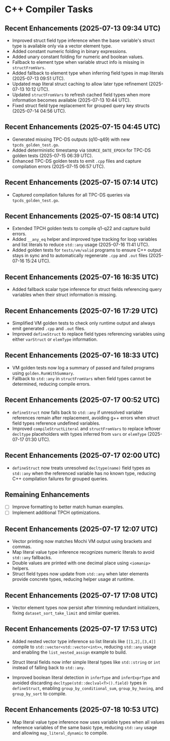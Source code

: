 # C++ Compiler Tasks

## Recent Enhancements (2025-07-13 09:34 UTC)
- Improved struct field type inference when the base variable's struct type is
  available only via a vector element type.
- Added constant numeric folding in binary expressions.
- Added unary constant folding for numeric and boolean values.
- Fallback to element type when variable struct info is missing in
  `structFromVars`.
- Added fallback to element type when inferring field types in map literals
  (2025-07-13 09:51 UTC).
- Updated map literal struct caching to allow later type refinement
  (2025-07-13 10:12 UTC).
- Updated `structFromVars` to refresh cached field types when more
  information becomes available (2025-07-13 10:44 UTC).
- Fixed struct field type replacement for grouped query key structs
  (2025-07-14 04:56 UTC).

## Recent Enhancements (2025-07-15 04:45 UTC)
- Generated missing TPC-DS outputs (q10-q49) with new `tpcds_golden_test.go`.
- Added deterministic timestamp via `SOURCE_DATE_EPOCH` for TPC-DS golden tests (2025-07-15 06:39 UTC).
- Enhanced TPC-DS golden tests to emit `.cpp` files and capture compilation errors (2025-07-15 06:57 UTC).

## Recent Enhancements (2025-07-15 07:14 UTC)
- Captured compilation failures for all TPC-DS queries via `tpcds_golden_test.go`.

## Recent Enhancements (2025-07-15 08:14 UTC)
- Extended TPCH golden tests to compile q1-q22 and capture build errors.
- Added `__any_eq` helper and improved type tracking for loop variables and
  list literals to reduce `std::any` usage (2025-07-16 11:41 UTC).
- Added golden tests for `tests/vm/valid` programs to ensure C++ output stays
  in sync and to automatically regenerate `.cpp` and `.out` files (2025-07-16
  15:24 UTC).

## Recent Enhancements (2025-07-16 16:35 UTC)
- Added fallback scalar type inference for struct fields referencing query
  variables when their struct information is missing.

## Recent Enhancements (2025-07-16 17:29 UTC)
- Simplified VM golden tests to check only runtime output and always emit
  generated `.cpp` and `.out` files.
- Improved `defineStruct` to replace field types referencing variables using
  either `varStruct` or `elemType` information.

## Recent Enhancements (2025-07-16 18:33 UTC)
- VM golden tests now log a summary of passed and failed programs using
  `golden.RunWithSummary`.
- Fallback to `std::any` in `structFromVars` when field types cannot be
  determined, reducing compile errors.

## Recent Enhancements (2025-07-17 00:52 UTC)
- `defineStruct` now falls back to `std::any` if unresolved variable
  references remain after replacement, avoiding g++ errors when struct
  field types reference undefined variables.
- Improved `compileStructLiteral` and `structFromVars` to replace
  leftover `decltype` placeholders with types inferred from `vars` or
  `elemType` (2025-07-17 01:30 UTC).

## Recent Enhancements (2025-07-17 02:00 UTC)
- `defineStruct` now treats unresolved `decltype(name)` field types as
  `std::any` when the referenced variable has no known type, reducing
  C++ compilation failures for grouped queries.

## Remaining Enhancements
- [ ] Improve formatting to better match human examples.
- [ ] Implement additional TPCH optimizations.

## Recent Enhancements (2025-07-17 12:07 UTC)
- Vector printing now matches Mochi VM output using brackets and commas.
- Map literal value type inference recognizes numeric literals to avoid
  `std::any` fallbacks.
- Double values are printed with one decimal place using `<iomanip>` helpers.
- Struct field types now update from `std::any` when later elements provide
  concrete types, reducing helper usage at runtime.

## Recent Enhancements (2025-07-17 17:08 UTC)
- Vector element types now persist after trimming redundant initializers,
  fixing `dataset_sort_take_limit` and similar queries.

## Recent Enhancements (2025-07-17 17:53 UTC)
- Added nested vector type inference so list literals like
  `[[1,2],[3,4]]` compile to `std::vector<std::vector<int>>`,
  reducing `std::any` usage and enabling the `list_nested_assign`
  example to build.
- Struct literal fields now infer simple literal types like
  `std::string` or `int` instead of falling back to `std::any`.

- Improved boolean literal detection in `inferType` and `inferExprType` and avoided discarding `decltype(std::declval<T>().field)` types in `defineStruct`, enabling `group_by_conditional_sum`, `group_by_having`, and `group_by_sort` to compile.

## Recent Enhancements (2025-07-18 10:53 UTC)
- Map literal value type inference now uses variable types when all values
  reference variables of the same basic type, reducing `std::any` usage and
  allowing `map_literal_dynamic` to compile.
